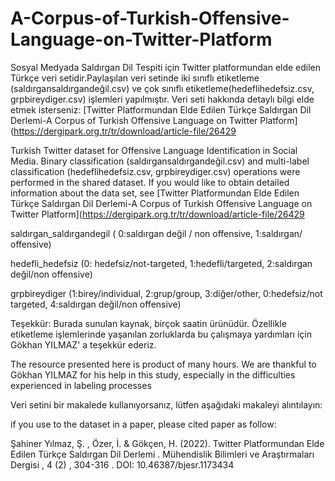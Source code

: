 # A-Corpus-of-Turkish-Offensive-Language-on-Twitter-Platform

Sosyal Medyada Saldırgan Dil Tespiti için Twitter platformundan elde edilen Türkçe veri setidir.Paylaşılan veri setinde iki sınıflı etiketleme (saldırgansaldırgandeğil.csv) ve çok sınıflı etiketleme(hedeflihedefsiz.csv, grpbireydiger.csv) işlemleri yapılmıştır. Veri seti hakkında detaylı bilgi elde etmek isterseniz: [Twitter Platformundan Elde Edilen Türkçe Saldırgan Dil Derlemi-A Corpus of Turkish Offensive Language on Twitter Platform](https://dergipark.org.tr/tr/download/article-file/26429

Turkish Twitter dataset for Offensive Language Identification in Social Media.  Binary classification (saldırgansaldırgandeğil.csv) and multi-label classification (hedeflihedefsiz.csv, grpbireydiger.csv) operations were performed in the shared dataset. If you would like to obtain detailed information about the data set, see [Twitter Platformundan Elde Edilen Türkçe Saldırgan Dil Derlemi-A Corpus of Turkish Offensive Language on Twitter Platform](https://dergipark.org.tr/tr/download/article-file/26429

saldırgan_saldırgandegil ( 0:saldırgan değil / non offensive, 1:saldırgan/ offensive)

hedefli_hedefsiz (0: hedefsiz/not-targeted, 1:hedefli/targeted, 2:saldırgan değil/non offensive)

grpbireydiger (1:birey/individual, 2:grup/group, 3:diğer/other, 0:hedefsiz/not targeted, 4:saldırgan değil/non offensive)

Teşekkür: Burada sunulan kaynak, birçok saatin ürünüdür. Özellikle etiketleme işlemlerinde yaşanılan zorluklarda bu çalışmaya yardımları için Gökhan YILMAZ' a teşekkür ederiz.

The resource presented here is product of many hours. We are thankful to Gökhan YILMAZ for his help in this study, especially in the difficulties experienced in labeling processes

Veri setini bir makalede kullanıyorsanız, lütfen aşağıdaki makaleyi alıntılayın:

if you use to the dataset in a paper, please cited paper as follow:

Şahiner Yılmaz, Ş. , Özer, İ. & Gökçen, H. (2022). Twitter Platformundan Elde Edilen Türkçe Saldırgan Dil Derlemi . Mühendislik Bilimleri ve Araştırmaları Dergisi , 4 (2) , 304-316 . DOI: 10.46387/bjesr.1173434
